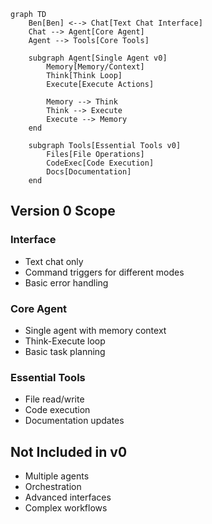```mermaid
graph TD
    Ben[Ben] <--> Chat[Text Chat Interface]
    Chat --> Agent[Core Agent]
    Agent --> Tools[Core Tools]

    subgraph Agent[Single Agent v0]
        Memory[Memory/Context]
        Think[Think Loop]
        Execute[Execute Actions]

        Memory --> Think
        Think --> Execute
        Execute --> Memory
    end

    subgraph Tools[Essential Tools v0]
        Files[File Operations]
        CodeExec[Code Execution]
        Docs[Documentation]
    end
```

## Version 0 Scope

### Interface
- Text chat only
- Command triggers for different modes
- Basic error handling

### Core Agent
- Single agent with memory context
- Think-Execute loop
- Basic task planning

### Essential Tools
- File read/write
- Code execution
- Documentation updates

## Not Included in v0
- Multiple agents
- Orchestration
- Advanced interfaces
- Complex workflows 